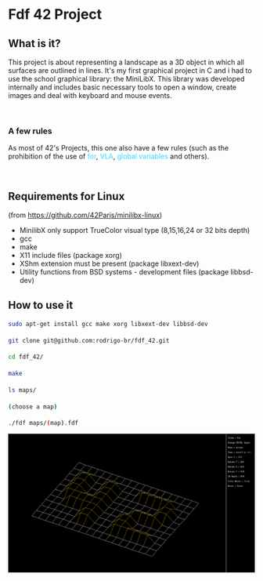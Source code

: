 # Fdf 42 Project

## What is it?

This project is about representing a landscape as a 3D object
in which all surfaces are outlined in lines.
It's my first graphical project in C and i had to use the school graphical library: the MiniLibX. This library was developed internally and includes basic necessary tools to open a window, create images and deal with keyboard and mouse events.

<br>

### A few rules

<p>As most of 42's Projects, this one also have a few rules (such as the prohibition of the use of 
<span style="color:#33DAFF">for</span>,
<span style="color:#33DAFF"> VLA</span>,
<span style="color:#33DAFF"> global variables</span>
and others).</p> 

<br>

## Requirements for Linux

(from https://github.com/42Paris/minilibx-linux)
<ul>
	<li>
	MinilibX only support TrueColor visual type (8,15,16,24 or 32 bits depth)</li>
	<li>gcc</li>
	<li>make</li>
	<li>X11 include files (package xorg)</li>
	<li>XShm extension must be present (package libxext-dev)</li>
	<li>Utility functions from BSD systems - development files (package libbsd-dev)</li>
</ul>

## How to use it

```Bash
sudo apt-get install gcc make xorg libxext-dev libbsd-dev

git clone git@github.com:rodrigo-br/fdf_42.git

cd fdf_42/

make

ls maps/

(choose a map)

./fdf maps/(map).fdf
```

<img src="fractol_1.png">